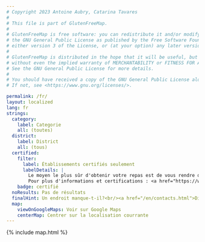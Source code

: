 ```yaml
---
# Copyright 2023 Antoine Aubry, Catarina Tavares
# 
# This file is part of GlutenFreeMap.
# 
# GlutenFreeMap is free software: you can redistribute it and/or modify it under the terms of
# the GNU General Public License as published by the Free Software Foundation,
# either version 3 of the License, or (at your option) any later version.
# 
# GlutenFreeMap is distributed in the hope that it will be useful, but WITHOUT ANY WARRANTY;
# without even the implied warranty of MERCHANTABILITY or FITNESS FOR A PARTICULAR PURPOSE.
# See the GNU General Public License for more details.
# 
# You should have received a copy of the GNU General Public License along with GlutenFreeMap.
# If not, see <https://www.gnu.org/licenses/>.

permalink: /fr/
layout: localized
lang: fr
strings:
  category:
    label: Categorie
    all: (toutes)
  district:
    label: District
    all: (tous)
  certified:
    filter:
      label: Établissements certifiés seulement
      labelDetails: |
        Le moyen le plus sûr d'obtenir votre repas est de vous rendre dans des établissements certifiés par le projet sans gluten de l'Association cœliaque portugaise (APC).
        Pour plus d'informations et certifications : <a href="https://www.celiacos.org.pt/como-certificar-o-seu-estabelecimento/">https://www.celiacos.org.pt/como-certificar-o-seu-estabelecimento/</a>.
    badge: certifié
  noResults: Pas de résultats
  finalHint: Un endroit manque-t-il?<br/><a href="/en/contacts.html">Dites-le nous ici</a>.
  map:
    viewOnGoogleMaps: Voir sur Google Maps
    centerMap: Centrer sur la localisation courrante
---
```

{% include map.html %}
